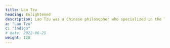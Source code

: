 ```yaml
---
title: Lao Tzu
heading: Enlightened
description: Lao Tzu was a Chinese philosopher who specialized in the Tao or the flow of the Dharma. Taoism is one of the foundations of Superphysics
a: "Lao Tzu"
c: "indigo"
# date: 2022-06-25
weight: 120
---
```


